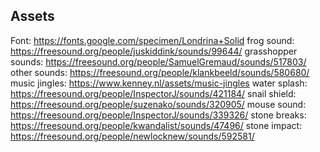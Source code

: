 ## Assets

Font: https://fonts.google.com/specimen/Londrina+Solid
frog sound: https://freesound.org/people/juskiddink/sounds/99644/
grasshopper sounds: https://freesound.org/people/SamuelGremaud/sounds/517803/
other sounds: https://freesound.org/people/klankbeeld/sounds/580680/
music jingles: https://www.kenney.nl/assets/music-jingles
water splash: https://freesound.org/people/InspectorJ/sounds/421184/
snail shield: https://freesound.org/people/suzenako/sounds/320905/
mouse sound: https://freesound.org/people/InspectorJ/sounds/339326/
stone breaks: https://freesound.org/people/kwandalist/sounds/47496/
stone impact: https://freesound.org/people/newlocknew/sounds/592581/

